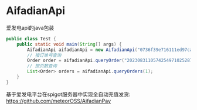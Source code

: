 # AifadianApi
爱发电api的java包装

```java
public class Test {
    public static void main(String[] args) {
        AifadianApi aifadianApi = new AifadianApi("0736f39e716111ed97ca52540025c377","BF3eu7AKJaMUHS5kGrQYND4qEy8dXvfs");
        // 按订单号查询
        Order order = aifadianApi.queryOrder("20230831105742549710252875");
        // 按页数查询
        List<Order> orders = aifadianApi.queryOrders(1);
    }
}
```

基于爱发电平台在spigot服务器中实现全自动充值发货:
https://github.com/meteorOSS/AifadianPay
